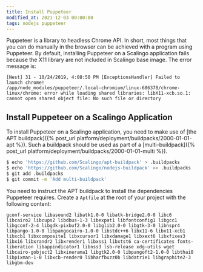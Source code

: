 ```yaml
---
title: Install Puppeteer
modified_at: 2021-12-03 00:00:00
tags: nodejs puppeteer
---
```


Puppeteer is a library to headless Chrome API. In short, most things that you can do manually in the browser can be achieved with a program using Puppeteer. By default, installing Puppeteer on a Scalingo application fails because the X11 library are not included in Scalingo base image. The error message is:

```
[Nest] 31 - 10/24/2019, 4:08:50 PM [ExceptionsHandler] Failed to launch chrome!
/app/node_modules/puppeteer/.local-chromium/linux-686378/chrome-linux/chrome: error while loading shared libraries: libX11-xcb.so.1: cannot open shared object file: No such file or directory
```

## Install Puppeteer on a Scalingo Application

To install Puppeteer on a Scalingo application, you need to make use of [the APT buildpack]({% post_url platform/deployment/buildpacks/2000-01-01-apt %}). Such a buildpack should be used as part of a [multi-buildpack]({% post_url platform/deployment/buildpacks/2000-01-01-multi %}).

```bash
$ echo 'https://github.com/Scalingo/apt-buildpack' > .buildpacks
$ echo 'https://github.com/Scalingo/nodejs-buildpack' >> .buildpacks
$ git add .buildpacks
$ git commit -m 'Add multi-buildpack'
```

You need to instruct the APT buildpack to install the dependencies Puppeteer requires. Create a `Aptfile` at the root of your project with the following content:

```
gconf-service libasound2 libatk1.0-0 libatk-bridge2.0-0 libc6 libcairo2 libcups2 libdbus-1-3 libexpat1 libfontconfig1 libgcc1 libgconf-2-4 libgdk-pixbuf2.0-0 libglib2.0-0 libgtk-3-0 libnspr4 libpango-1.0-0 libpangocairo-1.0-0 libstdc++6 libx11-6 libx11-xcb1 libxcb1 libxcomposite1 libxcursor1 libxdamage1 libxext6 libxfixes3 libxi6 libxrandr2 libxrender1 libxss1 libxtst6 ca-certificates fonts-liberation libappindicator1 libnss3 lsb-release xdg-utils wget libcairo-gobject2 libxinerama1 libgtk2.0-0 libpangoft2-1.0-0 libthai0 libpixman-1-0 libxcb-render0 libharfbuzz0b libdatrie1 libgraphite2-3 libgbm-dev
```
